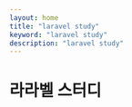 ```yaml
---
layout: home
title: "laravel study"
keyword: "laravel study"
description: "laravel study"
---
```


# 라라벨 스터디